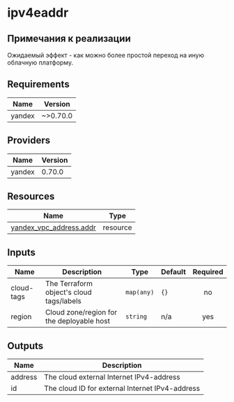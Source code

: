 # ipv4eaddr

## Примечания к реализации

Ожидаемый эффект - как можно более простой переход на иную облачную платформу.

<!-- BEGINNING OF PRE-COMMIT-TERRAFORM DOCS HOOK -->
## Requirements

| Name | Version |
|------|---------|
| yandex | ~>0.70.0 |

## Providers

| Name | Version |
|------|---------|
| yandex | 0.70.0 |

## Resources

| Name | Type |
|------|------|
| [yandex_vpc_address.addr](https://registry.terraform.io/providers/yandex-cloud/yandex/latest/docs/resources/vpc_address) | resource |

## Inputs

| Name | Description | Type | Default | Required |
|------|-------------|------|---------|:--------:|
| cloud-tags | The Terraform object's cloud tags/labels | `map(any)` | `{}` | no |
| region | Cloud zone/region for the deployable host | `string` | n/a | yes |

## Outputs

| Name | Description |
|------|-------------|
| address | The cloud external Internet IPv4-address |
| id | The cloud ID for external Internet IPv4-address |
<!-- END OF PRE-COMMIT-TERRAFORM DOCS HOOK -->
